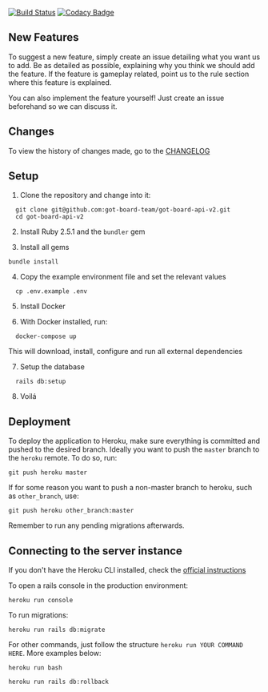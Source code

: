 [![Build Status](https://travis-ci.org/got-board-team/got-board-api-v2.svg?branch=master)](https://travis-ci.org/got-board-team/got-board-api-v2)
[![Codacy Badge](https://api.codacy.com/project/badge/Grade/967a4acb20974de092c903dd97484ccf)](https://www.codacy.com/app/lmansur/got-board-api-v2?utm_source=github.com&amp;utm_medium=referral&amp;utm_content=got-board-team/got-board-api-v2&amp;utm_campaign=Badge_Grade)
## New Features
To suggest a new feature, simply create an issue detailing what you want us to add. Be as detailed as possible, explaining why you think we should add the feature. If the feature is gameplay related, point us to the rule section where this feature is explained.

You can also implement the feature yourself! Just create an issue beforehand so we can discuss it.
## Changes
To view the history of changes made, go to the [CHANGELOG](https://github.com/got-board-team/got-board-api-v2/blob/master/CHANGELOG.md)
## Setup

1. Clone the repository and change into it:

```
  git clone git@github.com:got-board-team/got-board-api-v2.git
  cd got-board-api-v2
```

2. Install Ruby 2.5.1 and the `bundler` gem

3. Install all gems
```
bundle install
```

4. Copy the example environment file and set the relevant values

```
  cp .env.example .env
```

5. Install Docker

6.  With Docker installed, run:

```
  docker-compose up
```

This will download, install, configure and run all external dependencies

7. Setup the database

```
  rails db:setup
```

8. Voilá

## Deployment

To deploy the application to Heroku, make sure everything is committed and pushed to the desired branch. Ideally you want to push the `master` branch to the `heroku` remote. To do so, run:

```
git push heroku master
```

If for some reason you want to push a non-master branch to heroku, such as `other_branch`, use:

```
git push heroku other_branch:master
```

Remember to run any pending migrations afterwards.

## Connecting to the server instance

If you don't have the Heroku CLI installed, check the [official instructions](https://devcenter.heroku.com/articles/heroku-cli)

To open a rails console in the production environment:

```
heroku run console
```

To run migrations:
```
heroku run rails db:migrate
```

For other commands, just follow the structure `heroku run YOUR COMMAND HERE`. More examples below:

```
heroku run bash
```

```
heroku run rails db:rollback
```

